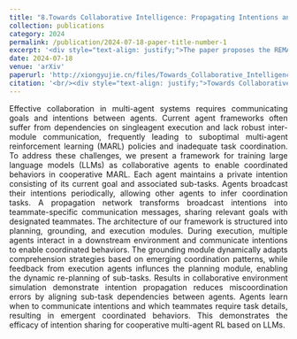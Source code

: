 ```yaml
---
title: "8.Towards Collaborative Intelligence: Propagating Intentions and Reasoning for Multi-Agent Coordination with Large Language Models"
collection: publications
category: 2024
permalink: /publication/2024-07-18-paper-title-number-1
excerpt: '<div style="text-align: justify;">The paper proposes the REMALIS framework for multi - agent coordination with LLMs. It uses intention propagation, bidirectional feedback, and recursive reasoning, outperforming baselines.</div>'
date: 2024-07-18
venue: 'arXiv'
paperurl: 'http://xiongyujie.cn/files/Towards_Collaborative_Intelligence_Propagating_Intentions_and_Reasoning_for_Multi-Agent_Coordination_with_Large_Language_Models.pdf'
citation: '<br/><div style="text-align: justify;">Towards Collaborative Intelligence: Propagating Intentions and Reasoning for Multi-Agent Coordination with Large Language Models, X.-H. Qiu*, H.-Y. Wang, X.-Y. Tan, C. Qu, Y.-J. Xiong, Y. Chen, Y.-H. Xu, W. Chu, Y. Qi, arxiv preprint, arxiv:2407.12532 (2024)</div>'
---
```


<div style="text-align: justify;">Effective collaboration in multi-agent systems requires communicating goals and intentions between agents. Current agent frameworks often suffer from dependencies on singleagent execution and lack robust inter-module communication, frequently leading to suboptimal multi-agent reinforcement learning (MARL) policies and inadequate task coordination. To address these challenges, we present a framework for training large language models (LLMs) as collaborative agents to enable coordinated behaviors in cooperative MARL. Each agent maintains a private intention consisting of its current goal and associated sub-tasks. Agents broadcast their intentions periodically, allowing other agents to infer coordination tasks. A propagation network transforms broadcast intentions into teammate-specific communication messages, sharing relevant goals with designated teammates. The architecture of our framework is structured into planning, grounding, and execution modules. During execution, multiple agents interact in a downstream environment and communicate intentions to enable coordinated behaviors. The grounding module dynamically adapts comprehension strategies based on emerging coordination patterns, while feedback from execution agents influnces the planning module, enabling the dynamic re-planning of sub-tasks. Results in collaborative environment simulation demonstrate intention propagation reduces miscoordination errors by aligning sub-task dependencies between agents. Agents learn when to communicate intentions and which teammates require task details, resulting in emergent coordinated behaviors. This demonstrates the efficacy of intention sharing for cooperative multi-agent RL based on LLMs.</div>

<br/>
